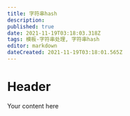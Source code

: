 ```yaml
---
title: 字符串hash
description: 
published: true
date: 2021-11-19T03:18:03.318Z
tags: 模板-字符串处理, 字符串hash
editor: markdown
dateCreated: 2021-11-19T03:18:01.565Z
---
```


# Header
Your content here